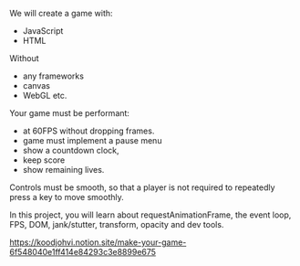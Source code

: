 We will create a game with:

- JavaScript 
- HTML

Without 

- any frameworks
- canvas 
- WebGL etc. 

Your game must be performant:
 - at 60FPS without dropping frames. 
 - game must implement a pause menu
 - show a countdown clock,
 - keep score
 - show remaining lives.
 
Controls must be smooth, so that a player is not required to repeatedly press a key to move smoothly. 
 
In this project, you will learn about requestAnimationFrame, the event loop, FPS, DOM, jank/stutter, transform, opacity and dev tools.


https://koodjohvi.notion.site/make-your-game-6f548040e1ff414e84293c3e8899e675
